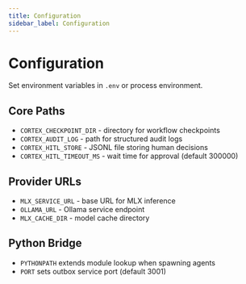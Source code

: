 ```yaml
---
title: Configuration
sidebar_label: Configuration
---
```


# Configuration

Set environment variables in `.env` or process environment.

## Core Paths
- `CORTEX_CHECKPOINT_DIR` - directory for workflow checkpoints
- `CORTEX_AUDIT_LOG` - path for structured audit logs
- `CORTEX_HITL_STORE` - JSONL file storing human decisions
- `CORTEX_HITL_TIMEOUT_MS` - wait time for approval (default 300000)

## Provider URLs
- `MLX_SERVICE_URL` - base URL for MLX inference
- `OLLAMA_URL` - Ollama service endpoint
- `MLX_CACHE_DIR` - model cache directory

## Python Bridge
- `PYTHONPATH` extends module lookup when spawning agents
- `PORT` sets outbox service port (default 3001)
